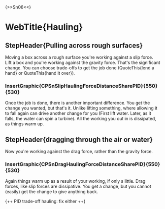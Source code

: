{>>Sn06<<}

# WebTitle{Hauling}

## StepHeader{Pulling across rough surfaces}

Moving a box across a rough surface you're working against a slip force. Lift a box and you're working against the gravity force. That's the significant change. You can choose trade-offs to get the job done (QuoteThis{lend a hand} or QuoteThis{hand it over}).

### InsertGraphic{CPSnSlipHaulingForceDistanceSharePID}{550}{530}

Once the job is done, there is another important difference. You get the change you wanted, but that's it. Unlike lifting something, where allowing it to fall again can drive another change for you (First lift water. Later, as it falls, the water  can spin a turbine). All the working you out in is dissipated, as things warm up.

## StepHeader{dragging through the air or water}

Now you're working against the drag force, rather than the gravity force.

### InsertGraphic{CPSnDragHaulingForceDistanceSharePID}{550}{530}

Again things warm up as a result of your working, if only a little. Drag forces, like slip forces are dissipative. You get a change, but you cannot (easily) get the change to give anything back.



{++ PID trade-off hauling: fix either ++}
